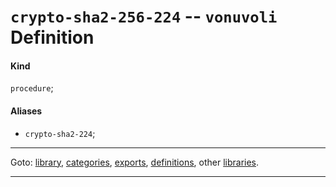 

<a id='definition__vonuvoli__crypto-sha2-256-224'></a>

# `crypto-sha2-256-224` -- `vonuvoli` Definition


<a id='definition__vonuvoli__crypto-sha2-256-224__kind'></a>

#### Kind

`procedure`;


<a id='definition__vonuvoli__crypto-sha2-256-224__aliases'></a>

#### Aliases

 * `crypto-sha2-224`;

----

Goto: [library](../../vonuvoli/_index.md#library__vonuvoli), [categories](../../vonuvoli/categories/_index.md#toc__vonuvoli__categories), [exports](../../vonuvoli/exports/_index.md#toc__vonuvoli__exports), [definitions](../../vonuvoli/definitions/_index.md#toc__vonuvoli__definitions), other [libraries](../../_libraries.md#toc__libraries).

----

